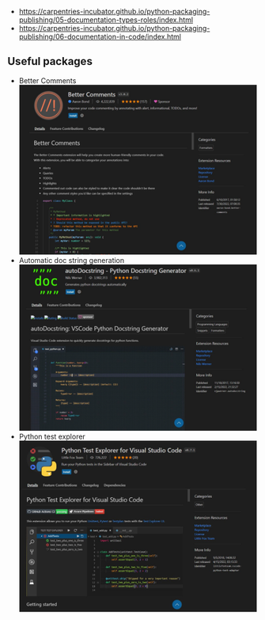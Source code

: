 
- https://carpentries-incubator.github.io/python-packaging-publishing/05-documentation-types-roles/index.html
- https://carpentries-incubator.github.io/python-packaging-publishing/06-documentation-in-code/index.html
## Useful packages
- Better Comments
![](resources/bettercomments.jpeg)
- Automatic doc string generation
![](resources/autodocstring.jpeg)
- Python test explorer
![](resources/pythontest.jpeg)